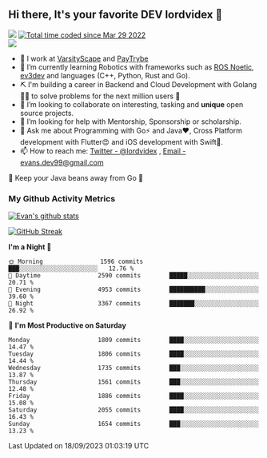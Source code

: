 ## Hi there, It's your favorite DEV lordvidex 👋
<img src="https://komarev.com/ghpvc/?username=lordvidex&label=Views&color=blue&style=plastic" /> <a href="https://wakatime.com/@0e56db35-d16b-410a-acc0-4085055304bf"><img src="https://wakatime.com/badge/user/0e56db35-d16b-410a-acc0-4085055304bf.svg" alt="Total time coded since Mar 29 2022" /></a>  
![](https://github-profile-trophy.vercel.app/?username=lordvidex)
- 🔭 I work at [VarsityScape](https://varsityscape.com) and [PayTrybe](https://www.paytrybe.com)
- 🌱 I’m currently learning Robotics with frameworks such as [ROS Noetic](ros.org), [ev3dev](www.ev3dev.org) and languages (C++, Python, Rust and Go).
- ⛏️ I'm building a career in Backend and Cloud Development with Golang 🧙🏼 to solve problems for the next million users 🤌
- 👯 I’m looking to collaborate on interesting, tasking and **unique** open source projects.
- 🤔 I’m looking for help with Mentorship, Sponsorship or scholarship.
- 💬 Ask me about Programming with Go⚡️ and Java❤️, Cross Platform development with Flutter😍 and iOS development with Swift🚀.
- 📫 How to reach me: [Twitter - @lordvidex](https://twitter.com/lordvidex) , [Email - evans.dev99@gmail.com](mailto:evans.dev99@gmail.com?body=Hello%20Evans,)
  
    
🎤 Keep your Java beans away from Go 🌚
  
  
### My Github Activity Metrics
<div>
<!-- <a href="https://github.com/lordvidex">
  <img src="https://github-readme-stats.vercel.app/api/top-langs/?username=lordvidex&theme=light" />
</a>    -->
<!-- [![Top Langs](https://github-readme-stats.vercel.app/api/top-langs/?username=lordvidex)](https://github.com/lordvidex/)  -->
<a href="https://github.com/lordvidex">
 <img src="https://github-readme-stats.vercel.app/api?username=lordvidex&show_icons=true&theme=light&line_height=27" alt="Evan's github stats"/>
</a>
</div>

[![GitHub Streak](https://github-readme-streak-stats.herokuapp.com?user=lordvidex&theme=github-dark&hide_border=true)](https://git.io/streak-stats)

<!--
  <a href="https://github.com/iampawan/FlutterExampleApps">
    <img align="center" src="https://github-readme-stats.vercel.app/api/pin/?username=iampawan&repo=FlutterExampleApps&theme=light" />

  </a>
  <a href="https://github.com/iampawan/VelocityX">
   <img align="center" src="https://github-readme-stats.vercel.app/api/pin/?username=iampawan&repo=VelocityX&theme=light" />
  </a>
-->
<!--START_SECTION:waka-->
**I'm a Night 🦉** 

```text
🌞 Morning                1596 commits        ███░░░░░░░░░░░░░░░░░░░░░░   12.76 % 
🌆 Daytime                2590 commits        █████░░░░░░░░░░░░░░░░░░░░   20.71 % 
🌃 Evening                4953 commits        ██████████░░░░░░░░░░░░░░░   39.60 % 
🌙 Night                  3367 commits        ███████░░░░░░░░░░░░░░░░░░   26.92 % 
```
📅 **I'm Most Productive on Saturday** 

```text
Monday                   1809 commits        ████░░░░░░░░░░░░░░░░░░░░░   14.47 % 
Tuesday                  1806 commits        ████░░░░░░░░░░░░░░░░░░░░░   14.44 % 
Wednesday                1735 commits        ███░░░░░░░░░░░░░░░░░░░░░░   13.87 % 
Thursday                 1561 commits        ███░░░░░░░░░░░░░░░░░░░░░░   12.48 % 
Friday                   1886 commits        ████░░░░░░░░░░░░░░░░░░░░░   15.08 % 
Saturday                 2055 commits        ████░░░░░░░░░░░░░░░░░░░░░   16.43 % 
Sunday                   1654 commits        ███░░░░░░░░░░░░░░░░░░░░░░   13.23 % 
```



 Last Updated on 18/09/2023 01:03:19 UTC
<!--END_SECTION:waka-->
